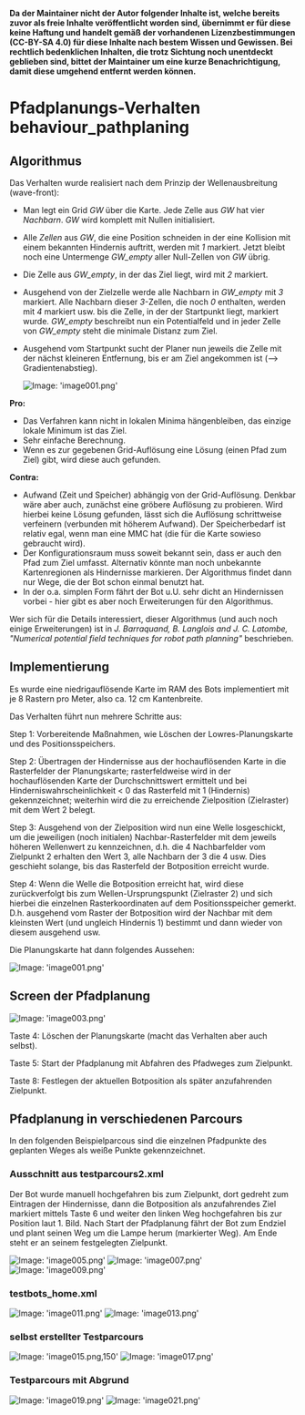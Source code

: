 **Da der Maintainer nicht der Autor folgender Inhalte ist, welche bereits zuvor als freie Inhalte veröffentlicht worden sind, übernimmt er für diese keine Haftung und handelt gemäß der vorhandenen Lizenzbestimmungen (CC-BY-SA 4.0) für diese Inhalte nach bestem Wissen und Gewissen. Bei rechtlich bedenklichen Inhalten, die trotz Sichtung noch unentdeckt geblieben sind, bittet der Maintainer um eine kurze Benachrichtigung, damit diese umgehend entfernt werden können.**

# Pfadplanungs-Verhalten behaviour_pathplaning

## Algorithmus

Das Verhalten wurde realisiert nach dem Prinzip der Wellenausbreitung (wave-front):

* Man legt ein Grid *GW* über die Karte. Jede Zelle aus *GW* hat vier *Nachbarn*. *GW* wird komplett mit Nullen initialisiert.
* Alle *Zellen* aus *GW*, die eine Position schneiden in der eine Kollision mit einem bekannten Hindernis auftritt, werden mit *1* markiert. Jetzt bleibt noch eine Untermenge *GW_empty* aller Null-Zellen von *GW* übrig.
* Die Zelle aus *GW_empty*, in der das Ziel liegt, wird mit *2* markiert.
* Ausgehend von der Zielzelle werde alle Nachbarn in *GW_empty* mit *3* markiert. Alle Nachbarn dieser *3*-Zellen, die noch *0* enthalten, werden mit *4* markiert usw. bis die Zelle, in der der Startpunkt liegt, markiert wurde. *GW_empty* beschreibt nun ein Potentialfeld und in jeder Zelle von *GW_empty* steht die minimale Distanz zum Ziel.
* Ausgehend vom Startpunkt sucht der Planer nun jeweils die Zelle mit der nächst kleineren Entfernung, bis er am Ziel angekommen ist (--> Gradientenabstieg).

  ![Image: 'image001.png'](image001.png)

**Pro:**

* Das Verfahren kann nicht in lokalen Minima hängenbleiben, das einzige lokale Minimum ist das Ziel.
* Sehr einfache Berechnung.
* Wenn es zur gegebenen Grid-Auflösung eine Lösung (einen Pfad zum Ziel) gibt, wird diese auch gefunden.

**Contra:**

* Aufwand (Zeit und Speicher) abhängig von der Grid-Auflösung. Denkbar wäre aber auch, zunächst eine gröbere Auflösung zu probieren. Wird hierbei keine Lösung gefunden, lässt sich die Auflösung schrittweise verfeinern (verbunden mit höherem Aufwand). Der Speicherbedarf ist relativ egal, wenn man eine MMC hat (die für die Karte sowieso gebraucht wird).
* Der Konfigurationsraum muss soweit bekannt sein, dass er auch den Pfad zum Ziel umfasst. Alternativ könnte man noch unbekannte Kartenregionen als Hindernisse markieren. Der Algorithmus findet dann nur Wege, die der Bot schon einmal benutzt hat.
* In der o.a. simplen Form fährt der Bot u.U. sehr dicht an Hindernissen vorbei - hier gibt es aber noch Erweiterungen für den Algorithmus.

Wer sich für die Details interessiert, dieser Algorithmus (und auch noch einige Erweiterungen) ist in *J. Barraquand, B. Langlois and J. C. Latombe, "Numerical potential field techniques for robot path planning"* beschrieben.

## Implementierung

Es wurde eine niedrigauflösende Karte im RAM des Bots implementiert mit je 8 Rastern pro Meter, also ca. 12 cm Kantenbreite.

Das Verhalten führt nun mehrere Schritte aus:

Step 1: Vorbereitende Maßnahmen, wie Löschen der Lowres-Planungskarte und des Positionsspeichers.

Step 2: Übertragen der Hindernisse aus der hochauflösenden Karte in die Rasterfelder der Planungskarte; rasterfeldweise wird in der hochauflösenden Karte der Durchschnittswert ermittelt und bei Hinderniswahrscheinlichkeit < 0 das Rasterfeld mit 1 (Hindernis) gekennzeichnet; weiterhin wird die zu erreichende Zielposition (Zielraster) mit dem Wert 2 belegt.

Step 3: Ausgehend von der Zielposition wird nun eine Welle losgeschickt, um die jeweiligen (noch initialen)  Nachbar-Rasterfelder mit dem jeweils höheren Wellenwert zu kennzeichnen, d.h. die 4 Nachbarfelder vom Zielpunkt 2 erhalten den Wert 3, alle Nachbarn der 3 die 4 usw. Dies geschieht solange, bis das Rasterfeld der Botposition erreicht wurde.

Step 4: Wenn die Welle die Botposition erreicht hat, wird diese zurückverfolgt bis zum Wellen-Ursprungspunkt (Zielraster 2) und sich hierbei die einzelnen Rasterkoordinaten auf dem Positionsspeicher gemerkt. D.h. ausgehend vom Raster der Botposition wird der Nachbar mit dem kleinsten Wert (und ungleich Hindernis  1) bestimmt und dann wieder von diesem ausgehend usw.

Die Planungskarte hat dann folgendes Aussehen:

  ![Image: 'image001.png'](image001.png)

## Screen der Pfadplanung

  ![Image: 'image003.png'](image003.png)

Taste 4: Löschen der Planungskarte (macht das Verhalten aber auch selbst).

Taste 5: Start der Pfadplanung mit Abfahren des Pfadweges zum Zielpunkt.

Taste 8: Festlegen der aktuellen Botposition als später anzufahrenden Zielpunkt.

## Pfadplanung in verschiedenen Parcours

In den folgenden Beispielparcous sind die einzelnen Pfadpunkte des geplanten Weges als weiße Punkte gekennzeichnet.

### Ausschnitt aus testparcours2.xml

Der Bot wurde manuell hochgefahren bis zum Zielpunkt, dort gedreht zum Eintragen der Hindernisse, dann die Botposition als anzufahrendes Ziel markiert mittels Taste 6 und weiter den linken Weg hochgefahren bis zur Position laut 1. Bild. Nach Start der Pfadplanung fährt der Bot zum Endziel und plant seinen Weg um die Lampe herum (markierter Weg). Am Ende steht er an seinem festgelegten Zielpunkt.

  ![Image: 'image005.png'](image005.png) ![Image: 'image007.png'](image007.png) ![Image: 'image009.png'](image009.png)

### testbots_home.xml

  ![Image: 'image011.png'](image011.png) ![Image: 'image013.png'](image013.png)

### selbst erstellter Testparcours

  ![Image: 'image015.png,150'](image015.png) ![Image: 'image017.png'](image017.png)

### Testparcours mit Abgrund

  ![Image: 'image019.png'](image019.png) ![Image: 'image021.png'](image021.png)
